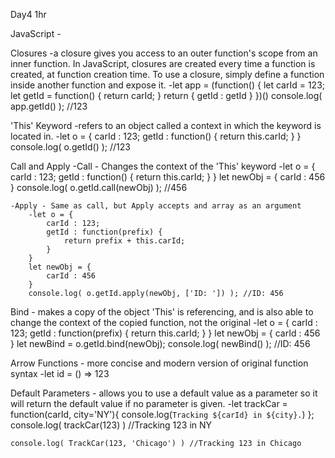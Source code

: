 Day4 1hr

JavaScript - 

Closures
    -a closure gives you access to an outer function's scope from an inner function. In JavaScript, closures are created every time a function is created, at function creation time. To use a closure, simply define a function inside another function and expose it.
    -let app = (function() {
        let carId = 123;
        let getId = function() {
            return carId;
        }
        return {
            getId : getId
        }
    })()
    console.log( app.getId() ); //123

'This' Keyword
    -refers to an object called a context in which the keyword is located in.
    -let o = {
        carId : 123;
        getId : function() {
            return this.carId;
        }
    }
    console.log( o.getId() ); //123

Call and Apply
    -Call - Changes the context of the 'This' keyword 
        -let o = {
            carId : 123;
            getId : function() {
                return this.carId;
            }
        }
        let newObj = {
            carId : 456
        }
        console.log( o.getId.call(newObj) ); //456
    
    -Apply - Same as call, but Apply accepts and array as an argument
        -let o = {
            carId : 123;
            getId : function(prefix) {
                return prefix + this.carId;
            }
        }
        let newObj = {
            carId : 456
        }
        console.log( o.getId.apply(newObj, ['ID: ']) ); //ID: 456

Bind
    - makes a copy of the object 'This' is referencing, and is also able to change the context of the copied function, not the original
    -let o = {
        carId : 123;
        getId : function(prefix) {
            return this.carId;
        }
    }
    let newObj = {
        carId : 456
    }
    let newBind = o.getId.bind(newObj);
    console.log( newBind() ); //ID: 456

Arrow Functions
    - more concise and modern version of original function syntax
    -let id = () => 123

Default Parameters
    - allows you to use a default value as a parameter so it will return the default value if no parameter is given.
    -let trackCar = function(carId, city='NY'){
        console.log(`Tracking ${carId} in ${city}.`)
    };
    console.log( trackCar(123) ) //Tracking 123 in NY

    console.log( TrackCar(123, 'Chicago') ) //Tracking 123 in Chicago